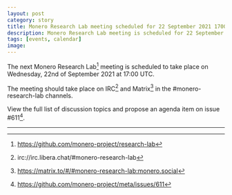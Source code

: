 ```yaml
---
layout: post
category: story
title: Monero Research Lab meeting scheduled for 22 September 2021 1700 UTC
description: Monero Research Lab meeting is scheduled for 22 September 2021 1700 UTC on IRC and Matrix.
tags: [events, calendar]
image: 
---
```


The next Monero Research Lab[^1] meeting is scheduled to take place on Wednesday, 22nd of September 2021 at 17:00 UTC.

The meeting should take place on IRC[^2] and Matrix[^3] in the #monero-research-lab channels.

View the full list of discussion topics and propose an agenda item on issue #611[^4].

---

[^1]: https://github.com/monero-project/research-lab
[^2]: irc://irc.libera.chat/#monero-research-lab
[^3]: https://matrix.to/#/#monero-research-lab:monero.social
[^4]: https://github.com/monero-project/meta/issues/611

